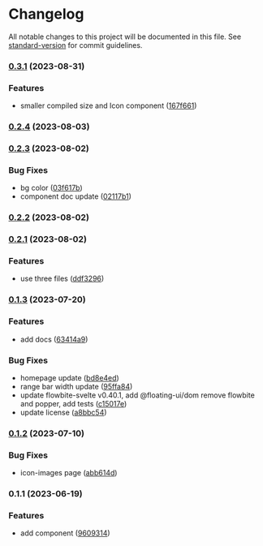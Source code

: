 # Changelog

All notable changes to this project will be documented in this file. See [standard-version](https://github.com/conventional-changelog/standard-version) for commit guidelines.

### [0.3.1](https://github.com/shinokada/svelte-boxicons/compare/v0.2.4...v0.3.1) (2023-08-31)

### Features

- smaller compiled size and Icon component ([167f661](https://github.com/shinokada/svelte-boxicons/commit/167f661c7c2165f3e1a40ab04e7434543637768c))

### [0.2.4](https://github.com/shinokada/svelte-boxicons/compare/v0.2.3...v0.2.4) (2023-08-03)

### [0.2.3](https://github.com/shinokada/svelte-boxicons/compare/v0.2.2...v0.2.3) (2023-08-02)

### Bug Fixes

- bg color ([03f617b](https://github.com/shinokada/svelte-boxicons/commit/03f617b97bd4d4255750c80da0ce7028ef411a0b))
- component doc update ([02117b1](https://github.com/shinokada/svelte-boxicons/commit/02117b163832a564d4c170134abad74fbf051a70))

### [0.2.2](https://github.com/shinokada/svelte-boxicons/compare/v0.2.1...v0.2.2) (2023-08-02)

### [0.2.1](https://github.com/shinokada/svelte-boxicons/compare/v0.1.3...v0.2.1) (2023-08-02)

### Features

- use three files ([ddf3296](https://github.com/shinokada/svelte-boxicons/commit/ddf329600f546bf71d0ea21e710f75e7d92a1215))

### [0.1.3](https://github.com/shinokada/svelte-boxicons/compare/v0.1.2...v0.1.3) (2023-07-20)

### Features

- add docs ([63414a9](https://github.com/shinokada/svelte-boxicons/commit/63414a9ee69b4a4595b5578b10d3171f2cc55b35))

### Bug Fixes

- homepage update ([bd8e4ed](https://github.com/shinokada/svelte-boxicons/commit/bd8e4ed409b2ea9448822c48daf3d01a2e336ee7))
- range bar width update ([95ffa84](https://github.com/shinokada/svelte-boxicons/commit/95ffa84929f9a28609efcd21d2c3af5447c9c1d4))
- update flowbite-svelte v0.40.1, add @floating-ui/dom remove flowbite and popper, add tests ([c15017e](https://github.com/shinokada/svelte-boxicons/commit/c15017e2de748fd393c52bd28001b5b69816265e))
- update license ([a8bbc54](https://github.com/shinokada/svelte-boxicons/commit/a8bbc54c3e7427273bd420da634c4a538df2bbf7))

### [0.1.2](https://github.com/shinokada/svelte-boxicons/compare/v0.1.1...v0.1.2) (2023-07-10)

### Bug Fixes

- icon-images page ([abb614d](https://github.com/shinokada/svelte-boxicons/commit/abb614d16faabda4c5467b50acce0184d2e044d1))

### 0.1.1 (2023-06-19)

### Features

- add component ([9609314](https://github.com/shinokada/svelte-boxicons/commit/96093145572c0056900ec07d4527777914e81224))
